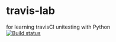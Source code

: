 # travis-lab
for learning travisCI unitesting with Python <br />
[![Build status](https://travis-ci.org/Dipendra543/travis-lab.svg?master)](https://travis-ci.org/Dipendra543)
